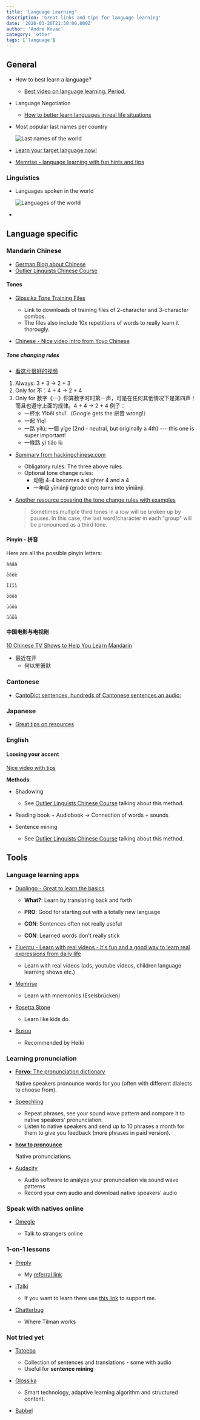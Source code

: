 ```yaml
---
title: 'Language Learning'
description: 'Great links and tips for language learning'
date: '2020-03-26T21:30:00.000Z'
author: 'André Kovac'
category: 'other'
tags: ['language']
---
```


## General

- How to best learn a language?

  - [Best video on language learning. Period.](https://youtu.be/illApgaLgGA)

- Language Negotiation

  - [How to better learn languages in real life situations](http://www.mezzoguild.com/negotiation-in-language-learning/)

- Most popular last names per country

  ![Last names of the world](./last-names-world.jpg)

- [Learn your target language now!](https://www.linkedin.com/pulse/learn-your-target-language-now-melanie-gierszal?trk=hp-feed-article-title-comment)

- [Memrise - language learning with fun hints and tips](https://www.memrise.com/)

### Linguistics

- Languages spoken in the world

  ![Languages of the world](./languages-of-the-world.png)

-

## Language specific

### Mandarin Chinese

- [German Blog about Chinese](https://www.chi-nesisch.de/basiswissen-ueber-chinesisch/toene-der-chinesischen-sprache/)
- [Outlier Linguists Chinese Course](https://outlier-linguistics.thinkific.com/courses/take/mandarin-pronunciation-accent-masterclass/)

#### Tones

- [Glossika Tone Training Files](https://sites.google.com/view/glossika-tone-training-files/home)

  - Link to downloads of training files of 2-character and 3-character combos.
  - The files also include 10x repetitions of words to really learn it thorougly.

- [Chinese - Nice video intro from Yoyo Chinese](https://youtu.be/3wV8B4bx1lM)

##### Tone changing rules

- [看这片很好的视频](https://youtu.be/rxNHIdn_xjE)

1. Always: 3 + 3 -> 2 + 3
2. Only for 不：4 + 4 -> 2 + 4
3. Only for 数字《一》你算数字时时第一声，可是在任何其他情况下是第四声！而且也遵守上面的规律。4 + 4 -> 2 + 4
   例子：
    - 一杯水 Yìbēi shuǐ （Google gets the 拼音 wrong!）
    - 一起 Yìqǐ
    - 一路 yílù; 一個 yíge (2nd - neutral, but originally a 4th) --- this one is super important!
    - 一條路 yì tiáo lù

- [Summary from hackingchinese.com](https://www.hackingchinese.com/optional-obligatory-tone-change-rules-mandarin/)
  - Obligatory rules: The three above rules
  - Optional tone change rules:
    - 动物 4-4 becomes a slighter 4 and a 4
    - 一年级 yīniánjí (grade one) turns into yīniānjí.

- [Another resource covering the tone change rules with examples](https://resources.allsetlearning.com/chinese/pronunciation/Tone_changes_for_third_tones)
  > Sometimes multiple third tones in a row will be broken up by pauses. In this case, the last word/character in each "group" will be pronounced as a third tone.


#### Pinyin - 拼音

Here are all the possible pinyin letters:

```
āáǎà

ēéěè

īíǐì

ōóǒò

ūúǔù

ǖǘǚǜ
```

#### 中国电影与电视剧

[10 Chinese TV Shows to Help You Learn Mandarin](https://www.writtenchinese.com/10-chinese-tv-shows-to-help-you-learn-mandarin/)

- 最近在开
  - 何以笙箫默

### Cantonese

- [CantoDict sentences, hundreds of Cantonese sentences an audio:](http://www.cantonese.sheik.co.uk/scripts/examplelist.htm)

### Japanese

- [Great tips on resources](https://events.ccc.de/congress/2019/wiki/index.php/Session:Japanese_(Reading)_Beginner_to_Expert)

### English

#### Loosing your accent

[Nice video with tips](https://youtu.be/oUD2gUmdzeI)

**Methods**:

- Shadowing

    - See [Outlier Linguists Chinese Course](https://outlier-linguistics.thinkific.com/courses/take/mandarin-pronunciation-accent-masterclass/) talking about this method.

- Reading book + Audiobook -> Connection of words + sounds
- Sentence mining

    - See [Outlier Linguists Chinese Course](https://outlier-linguistics.thinkific.com/courses/take/mandarin-pronunciation-accent-masterclass/) talking about this method.

## Tools

### Language learning apps

- [Duolingo - Great to learn the basics](https://www.duolingo.com/)

    - **What?**: Learn by translating back and forth

    - **PRO**: Good for starting out with a totally new language
    - **CON**: Sentences often not really useful
    - **CON**: Learned words don't really stick

- [Fluentu - Learn with real videos - it's fun and a good way to learn real expressions from daily life](https://www.fluentu.com/)

    - Learn with real videos (ads, youtube videos, children language learning shows etc.)

- [Memrise](https://www.memrise.com/)

    - Learn with mnemonics (Eselsbrücken)

- [Rosetta Stone](https://www.rosettastone.de/)

    - Learn like kids do.

- [Busuu](https://www.busuu.com/en/hello-new)

    - Recommended by Heiki

### Learning pronunciation

- [**Forvo**: The pronunciation dictionary](https://forvo.com/)

  Native speakers pronounce words for you (often with different dialects to choose from).

- [Speechling](https://speechling.com/app)

  - Repeat phrases, see your sound wave pattern and compare it to native speakers' pronunciation.
  - Listen to native speakers and send up to 10 phrases a month for them to give you feedback (more phrases in paid version).

- [**how to pronounce**](https://www.howtopronounce.com/chinese/%E5%BE%88%E4%B9%90%E6%84%8F%E5%9B%9E%E7%AD%94)

  Native pronunciations.

- [Audacity](https://www.audacityteam.org/)

  - Audio software to analyze your pronunciation via sound wave patterns
  - Record your own audio and download native speakers' audio

### Speak with natives online

- [Omegle](https://www.omegle.com/)

  - Talk to strangers online

### 1-on-1 lessons

- [Preply](https://preply.com/)

    - My [referral link](https://preply.com#_prefMTM5NTIwOA==)

- [iTalki](https://www.italki.com/)

    - If you want to learn there use [this link](https://www.italki.com/i/Bdfb6D?hl=en-us) to support me.

- [Chatterbug](https://chatterbug.com/en/)

    - Where Tilman works

### Not tried yet

- [Tatoeba](https://tatoeba.org/eng/)

  - Collection of sentences and translations - some with audio
  - Useful for **sentence mining**

- [Glossika](https://ai.glossika.com/)

  - Smart technology, adaptive learning algorithm and structured content.

- [Babbel](https://www.babbel.com/)
